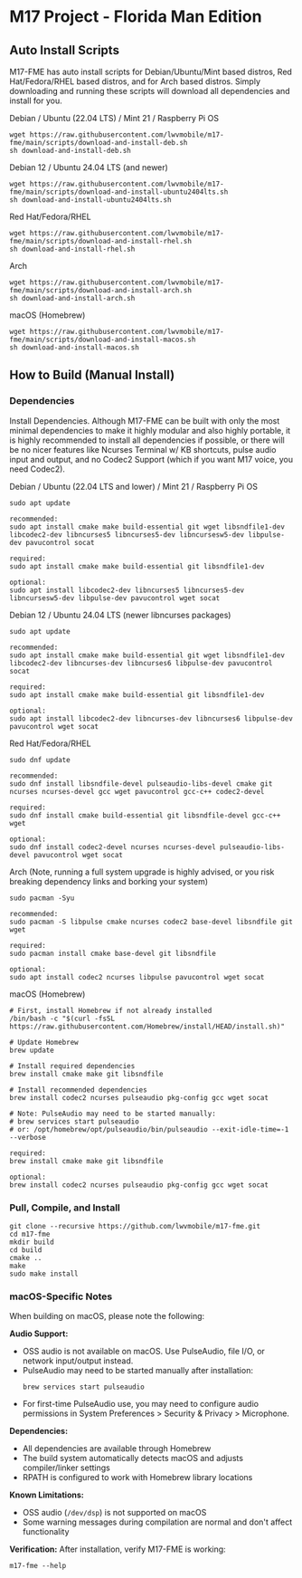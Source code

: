 
# M17 Project - Florida Man Edition

## Auto Install Scripts

M17-FME has auto install scripts for Debian/Ubuntu/Mint based distros, Red Hat/Fedora/RHEL based distros, and for Arch based distros. Simply downloading and running these scripts will download all dependencies and install for you.

Debian / Ubuntu (22.04 LTS) / Mint 21 / Raspberry Pi OS
```
wget https://raw.githubusercontent.com/lwvmobile/m17-fme/main/scripts/download-and-install-deb.sh
sh download-and-install-deb.sh
```

Debian 12 / Ubuntu 24.04 LTS (and newer)
```
wget https://raw.githubusercontent.com/lwvmobile/m17-fme/main/scripts/download-and-install-ubuntu2404lts.sh
sh download-and-install-ubuntu2404lts.sh
```

Red Hat/Fedora/RHEL
```
wget https://raw.githubusercontent.com/lwvmobile/m17-fme/main/scripts/download-and-install-rhel.sh
sh download-and-install-rhel.sh
```

Arch
```
wget https://raw.githubusercontent.com/lwvmobile/m17-fme/main/scripts/download-and-install-arch.sh
sh download-and-install-arch.sh
```

macOS (Homebrew)
```
wget https://raw.githubusercontent.com/lwvmobile/m17-fme/main/scripts/download-and-install-macos.sh
sh download-and-install-macos.sh
```

## How to Build (Manual Install)

### Dependencies

Install Dependencies. Although M17-FME can be built with only the most minimal dependencies to make it highly modular and also highly portable, it is highly recommended to install all dependencies if possible, or there will be no nicer features like Ncurses Terminal w/ KB shortcuts, pulse audio input and output, and no Codec2 Support (which if you want M17 voice, you need Codec2).

Debian / Ubuntu (22.04 LTS and lower) / Mint 21 / Raspberry Pi OS
```
sudo apt update

recommended:
sudo apt install cmake make build-essential git wget libsndfile1-dev libcodec2-dev libncurses5 libncurses5-dev libncursesw5-dev libpulse-dev pavucontrol socat

required:
sudo apt install cmake make build-essential git libsndfile1-dev

optional:
sudo apt install libcodec2-dev libncurses5 libncurses5-dev libncursesw5-dev libpulse-dev pavucontrol wget socat

```


Debian 12 / Ubuntu 24.04 LTS (newer libncurses packages)

```
sudo apt update

recommended:
sudo apt install cmake make build-essential git wget libsndfile1-dev libcodec2-dev libncurses-dev libncurses6 libpulse-dev pavucontrol socat

required:
sudo apt install cmake make build-essential git libsndfile1-dev

optional:
sudo apt install libcodec2-dev libncurses-dev libncurses6 libpulse-dev pavucontrol wget socat
```

Red Hat/Fedora/RHEL
```
sudo dnf update

recommended:
sudo dnf install libsndfile-devel pulseaudio-libs-devel cmake git ncurses ncurses-devel gcc wget pavucontrol gcc-c++ codec2-devel

required:
sudo dnf install cmake build-essential git libsndfile-devel gcc-c++ wget

optional:
sudo dnf install codec2-devel ncurses ncurses-devel pulseaudio-libs-devel pavucontrol wget socat

```

Arch (Note, running a full system upgrade is highly advised, or you risk breaking dependency links and borking your system)
```
sudo pacman -Syu

recommended:
sudo pacman -S libpulse cmake ncurses codec2 base-devel libsndfile git wget

required:
sudo pacman install cmake base-devel git libsndfile

optional:
sudo apt install codec2 ncurses libpulse pavucontrol wget socat

```

macOS (Homebrew)
```
# First, install Homebrew if not already installed
/bin/bash -c "$(curl -fsSL https://raw.githubusercontent.com/Homebrew/install/HEAD/install.sh)"

# Update Homebrew
brew update

# Install required dependencies
brew install cmake make git libsndfile

# Install recommended dependencies  
brew install codec2 ncurses pulseaudio pkg-config gcc wget socat

# Note: PulseAudio may need to be started manually:
# brew services start pulseaudio
# or: /opt/homebrew/opt/pulseaudio/bin/pulseaudio --exit-idle-time=-1 --verbose

required:
brew install cmake make git libsndfile

optional:
brew install codec2 ncurses pulseaudio pkg-config gcc wget socat
```

### Pull, Compile, and Install

```
git clone --recursive https://github.com/lwvmobile/m17-fme.git
cd m17-fme
mkdir build
cd build
cmake ..
make
sudo make install
```

### macOS-Specific Notes

When building on macOS, please note the following:

**Audio Support:**
- OSS audio is not available on macOS. Use PulseAudio, file I/O, or network input/output instead.
- PulseAudio may need to be started manually after installation:
  ```
  brew services start pulseaudio
  ```
- For first-time PulseAudio use, you may need to configure audio permissions in System Preferences > Security & Privacy > Microphone.

**Dependencies:**
- All dependencies are available through Homebrew
- The build system automatically detects macOS and adjusts compiler/linker settings
- RPATH is configured to work with Homebrew library locations

**Known Limitations:**
- OSS audio (`/dev/dsp`) is not supported on macOS
- Some warning messages during compilation are normal and don't affect functionality

**Verification:**
After installation, verify M17-FME is working:
```
m17-fme --help
```


